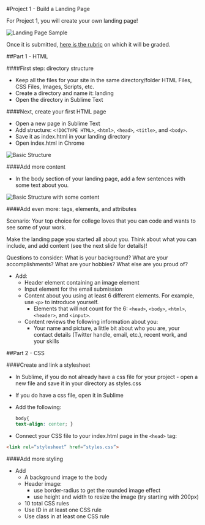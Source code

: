 #Project 1 - Build a Landing Page

For Project 1, you will create your own landing page!

![Landing Page Sample](https://raw.githubusercontent.com/fma2/pcp-intro-web-development/master/resources/images/2Aproject1-landingpage1.png)

Once it is submitted, [here is the rubric]() on which it will be graded.

##Part 1 - HTML 

####First step: directory structure

- Keep all the files for your site in the same directory/folder
HTML Files, CSS Files, Images, Scripts, etc.
- Create a directory and name it: landing
- Open the directory in Sublime Text

####Next, create your first HTML page

- Open a new page in Sublime Text
- Add structure: `<!DOCTYPE HTML>`, `<html>`, `<head>`, `<title>`, and `<body>`.
- Save it as index.html in your landing directory
- Open index.html in Chrome

![Basic Structure](https://raw.githubusercontent.com/fma2/pcp-intro-web-development/master/resources/images/2A1htmldocstructure-codesnippet1.png)

####Add more content

- In the body section of your landing page, add a few sentences with some text about you.

![Basic Structure with some content](https://raw.githubusercontent.com/fma2/pcp-intro-web-development/master/resources/images/2A2htmlelements-codesnippet1.png)

####Add even more: tags, elements, and attributes

Scenario: Your top choice for college loves that you can code and wants to see some of your work. 

Make the landing page you started all about you.  Think about what you can include, and add content (see the next slide for details)!

Questions to consider: What is your background?  What are your accomplishments? What are your hobbies?  What else are you proud of?

- Add:
	- Header element containing an image element
	- Input element for the email submission
	- Content about you using at least 6 different elements. For example, use `<p>` to introduce yourself.
		- Elements that will not count for the 6: `<head>`, `<body>`, `<html>`, `<header>`, and `<input>`.
	- Content reviews the following information about you:
		- Your name and picture, a little bit about who you are, your contact details (Twitter handle, email, etc.), recent work, and your skills


##Part 2 - CSS

####Create and link a stylesheet

- In Sublime, if you do not already have a css file for your project - open a new file and save it in your directory as styles.css
- If you do have a css file, open it in Sublime
- Add the following: 

	```css
	body{
  	text-align: center; }
  ```

- Connect your CSS file to your index.html page in the `<head>` tag: 

```html
<link rel=”stylesheet” href=”styles.css”>
```

####Add more styling

- Add 
	- A background image to the body 
	- Header image:
		- use border-radius to get the rounded image effect
		- use height and width to resize the image (try starting with 200px)
	- 10 total CSS rules
	- Use ID in at least one CSS rule
	- Use class in at least one CSS rule 




